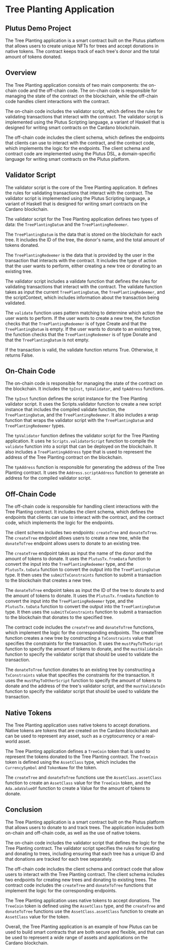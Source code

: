 # Tree Planting Application
## Plutus Demo Project

The Tree Planting application is a smart contract built on the Plutus platform that allows users to create unique NFTs for trees and accept donations in native tokens. The contract keeps track of each tree's donor and the total amount of tokens donated.

## Overview

The Tree Planting application consists of two main components: the on-chain code and the off-chain code. The on-chain code is responsible for managing the state of the contract on the blockchain, while the off-chain code handles client interactions with the contract.

The on-chain code includes the validator script, which defines the rules for validating transactions that interact with the contract. The validator script is implemented using the Plutus Scripting language, a variant of Haskell that is designed for writing smart contracts on the Cardano blockchain.

The off-chain code includes the client schema, which defines the endpoints that clients can use to interact with the contract, and the contract code, which implements the logic for the endpoints. The client schema and contract code are implemented using the Plutus DSL, a domain-specific language for writing smart contracts on the Plutus platform.

## Validator Script

The validator script is the core of the Tree Planting application. It defines the rules for validating transactions that interact with the contract. The validator script is implemented using the Plutus Scripting language, a variant of Haskell that is designed for writing smart contracts on the Cardano blockchain.

The validator script for the Tree Planting application defines two types of data: the `TreePlantingDatum` and the `TreePlantingRedeemer`.

The `TreePlantingDatum` is the data that is stored on the blockchain for each tree. It includes the ID of the tree, the donor's name, and the total amount of tokens donated.

The `TreePlantingRedeemer` is the data that is provided by the user in the transaction that interacts with the contract. It includes the type of action that the user wants to perform, either creating a new tree or donating to an existing tree.

The validator script includes a validate function that defines the rules for validating transactions that interact with the contract. The validate function takes as input the current `TreePlantingDatum`, the `TreePlantingRedeemer`, and the scriptContext, which includes information about the transaction being validated.

The `validate` function uses pattern matching to determine which action the user wants to perform. If the user wants to create a new tree, the function checks that the `TreePlantingRedeemer` is of type Create and that the `TreePlantingDatum` is empty. If the user wants to donate to an existing tree, the function checks that the `TreePlantingRedeemer` is of type Donate and that the `TreePlantingDatum` is not empty.

If the transaction is valid, the validate function returns True. Otherwise, it returns False.

## On-Chain Code

The on-chain code is responsible for managing the state of the contract on the blockchain. It includes the `tpInst`, `tpValidator`, and `tpAddress` functions.

The `tpInst` function defines the script instance for the Tree Planting validator script. It uses the Scripts.validator function to create a new script instance that includes the compiled validate function, the `TreePlantingDatum`, and the `TreePlantingRedeemer`. It also includes a wrap function that wraps the validator script with the `TreePlantingDatum` and `TreePlantingRedeemer` types.

The `tpValidator` function defines the validator script for the Tree Planting application. It uses he `Scripts.validatorScript` function to compile the `validate` function into a script that can be deployed on the blockchain. It also includes a `TreePlantingAddress` type that is used to represent the address of the Tree Planting contract on the blockchain.

The `tpAddress` function is responsible for generating the address of the Tree Planting contract. It uses the `Address.scriptAddress` function to generate an address for the compiled validator script.

## Off-Chain Code

The off-chain code is responsible for handling client interactions with the Tree Planting contract. It includes the client schema, which defines the endpoints that clients can use to interact with the contract, and the contract code, which implements the logic for the endpoints.

The client schema includes two endpoints: `createTree` and `donateToTree`. The `createTree` endpoint allows users to create a new tree, while the `donateToTree` endpoint allows users to donate to an existing tree.

The `createTree` endpoint takes as input the name of the donor and the amount of tokens to donate. It uses the `PlutusTx.fromData` function to convert the input into the `TreePlantingRedeemer` type, and the `PlutusTx.toData` function to convert the output into the `TreePlantingDatum` type. It then uses the `submitTxConstraints` function to submit a transaction to the blockchain that creates a new tree.

The `donateToTree` endpoint takes as input the ID of the tree to donate to and the amount of tokens to donate. It uses the `PlutusTx.fromData` function to convert the input into the `TreePlantingRedeemer` type, and the `PlutusTx.toData` function to convert the output into the `TreePlantingDatum` type. It then uses the `submitTxConstraints` function to submit a transaction to the blockchain that donates to the specified tree.

The contract code includes the `createTree` and `donateToTree` functions, which implement the logic for the corresponding endpoints. The createTree function creates a new tree by constructing a `TxConstraints` value that specifies the constraints for the transaction. It uses the `mustPayToTheScript` function to specify the amount of tokens to donate, and the `mustValidateIn` function to specify the validator script that should be used to validate the transaction.

The `donateToTree` function donates to an existing tree by constructing a `TxConstraints` value that specifies the constraints for the transaction. It uses the `mustPayToOtherScript` function to specify the amount of tokens to donate and the address of the tree's validator script, and the `mustValidateIn` function to specify the validator script that should be used to validate the transaction.

## Native Tokens
The Tree Planting application uses native tokens to accept donations. Native tokens are tokens that are created on the Cardano blockchain and can be used to represent any asset, such as a cryptocurrency or a real-world asset.

The Tree Planting application defines a `TreeCoin` token that is used to represent the tokens donated to the Tree Planting contract. The `TreeCoin` token is defined using the `AssetClass` type, which includes the `CurrencySymbol` and `TokenName` for the token.

The `createTree` and `donateToTree` functions use the `AssetClass.assetClass` function to create an `AssetClass` value for the `TreeCoin` token, and the `Ada.adaValueOf` function to create a Value for the amount of tokens to donate.

## Conclusion
The Tree Planting application is a smart contract built on the Plutus platform that allows users to donate to and track trees. The application includes both on-chain and off-chain code, as well as the use of native tokens.

The on-chain code includes the validator script that defines the logic for the Tree Planting contract. The validator script specifies the rules for creating and donating to trees, including ensuring that each tree has a unique ID and that donations are tracked for each tree separately.

The off-chain code includes the client schema and contract code that allow users to interact with the Tree Planting contract. The client schema includes two endpoints for creating new trees and donating to existing trees. The contract code includes the `createTree` and `donateToTree` functions that implement the logic for the corresponding endpoints.

The Tree Planting application uses native tokens to accept donations. The `TreeCoin` token is defined using the `AssetClass` type, and the `createTree` and `donateToTree` functions use the `AssetClass.assetClass` function to create an `AssetClass` value for the token.

Overall, the Tree Planting application is an example of how Plutus can be used to build smart contracts that are both secure and flexible, and that can be used to represent a wide range of assets and applications on the Cardano blockchain.
